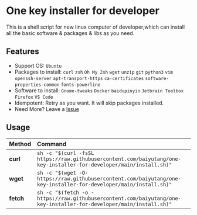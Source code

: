 # One key installer for developer

This is a shell script for new linux computer of developer,which can install all the basic software & packages & libs as you need.

## Features
- Support OS: `Ubuntu`
- Packages to install: `curl` `zsh` `Oh My Zsh` `wget` `unzip` `git` `python3` `vim` `openssh-server` `apt-transport-https` `ca-certificates` `software-properties-common` `fonts-powerline`
- Software to install: `Gnome-tweaks` `Docker` `baidupinyin` `Jetbrain Toolbox` `Firefox` `VS Code`
- Idempotent: Retry as you want. It will skip packages installed.
- Need More? Leave a [Issue](https://github.com/baiyutang/one-key-installer-for-developer/issues/new)
## Usage

| Method    | Command                                                                                           |
|:----------|:--------------------------------------------------------------------------------------------------|
| **curl**  | `sh -c "$(curl -fsSL https://raw.githubusercontent.com/baiyutang/one-key-installer-for-developer/main/install.sh)"` |
| **wget**  | `sh -c "$(wget -O- https://raw.githubusercontent.com/baiyutang/one-key-installer-for-developer/main/install.sh)"`   |
| **fetch** | `sh -c "$(fetch -o - https://raw.githubusercontent.com/baiyutang/one-key-installer-for-developer/main/install.sh)"` |
